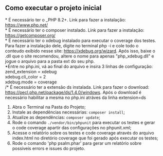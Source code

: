 ## Como executar o projeto inicial
\* É necessário ter o _PHP 8.2+. Link para fazer a instalação: https://www.php.net/ <br>
\* É necessário ter o composer instalado. Link para fazer a instalação: https://getcomposer.org/ <br>
\* É necessário ter o xdebug instalado para executar o coverage dos testes. Para fazer a instalação dele, digite no terminal php -i e cole todo o conteudo exibido nesse site: https://xdebug.org/wizard. Após isso, baixe o .dll que o site recomendou, altere o nome para apenas "php_xdebug.dll" e jogue o arquivo para a pasta ext do seu php. <br>
\*Entre no php.ini, vá ao final do arquivo e insira 3 linhas de configuração: zend_extension = xdebug <br>
xdebug.cli_color = 2 <br>
xdebug.mode = coverage <br>
/* É necessário ter a extensão ds instalada. Link para fazer o download: https://pecl.php.net/package/ds/1.4.0/windows. Após o download é necessário habilitar a mesma no php.ini atráves da linha extension=ds

1. Abra o Terminal na Pasta do Projeto;
2. Instale as dependências necessárias: `composer install`;
3. Atualize as dependências: `composer update`;
4. Rode o comando `./vendor/bin/phpunit` para executar os testes e gerar o code coverage apartir das configurações no phpunit.xml;
5. Acesse o relatório sobre os testes e code coverage através do arquivo index.html no diretório coverage que foi gerado após executar os testes;
6. Rode o comando 'php psalm.phar' para gerar um relatório sobre possíveis errors e issues do projeto.

